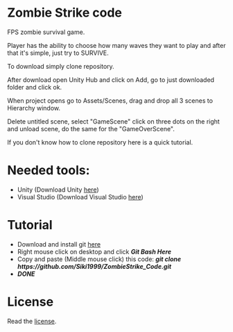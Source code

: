 # Zombie Strike code

FPS zombie survival game.

Player has the ability to choose how many waves they want to play and after that it's simple, just try to SURVIVE.

To download simply clone repository.

After download open Unity Hub and click on Add, go to just downloaded folder and click ok.

When project opens go to Assets/Scenes, drag and drop all 3 scenes to Hierarchy window.

Delete untitled scene, select "GameScene" click on three dots on the right and unload scene, do the same for the "GameOverScene".

If you don't know how to clone repository here is a quick tutorial.

# Needed tools:
- Unity (Download Unity [here](https://unity3d.com/get-unity/download))
- Visual Studio (Download Visual Studio [here](https://visualstudio.microsoft.com/downloads/))

# Tutorial
- Download and install git [here](https://git-scm.com/downloads)
- Right mouse click on desktop and click ***Git Bash Here***
- Copy and paste (Middle mouse click) this code: ***git clone ht<span>tps:</span>//github.com/Siki1999/ZombieStrike_Code.git***
- ***DONE***

# License
Read the [license](https://github.com/Siki1999/ZombieStrike_Code/blob/main/LICENSE).
